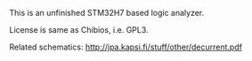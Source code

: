 This is an unfinished STM32H7 based logic analyzer.

License is same as Chibios, i.e. GPL3.

Related schematics: http://jpa.kapsi.fi/stuff/other/decurrent.pdf

